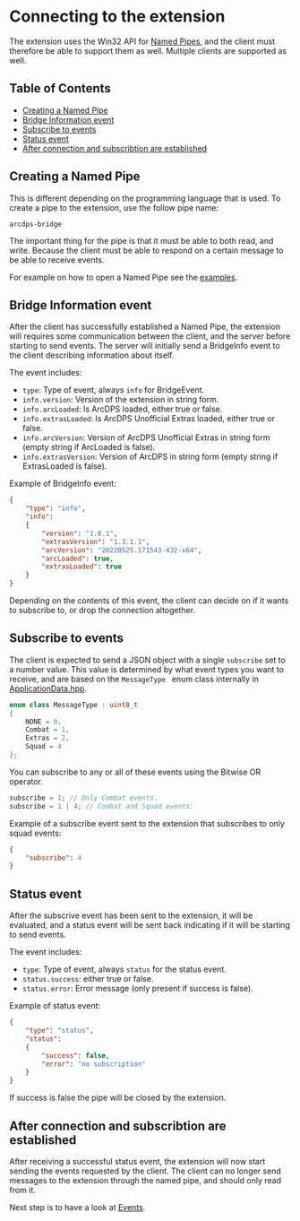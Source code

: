 # Connecting to the extension

The extension uses the Win32 API for [Named Pipes](https://docs.microsoft.com/en-us/windows/win32/ipc/named-pipes), and the client must therefore be able to support them as well. Multiple clients are supported as well.

## Table of Contents

- [Creating a Named Pipe](#creating-a-named-pipe)
- [Bridge Information event](#bridge-information-event)
- [Subscribe to events](#subscribe-to-events)
- [Status event](#status-event)
- [After connection and subscribtion are established](#after-connection-and-subscribtion-are-established)

## Creating a Named Pipe

This is different depending on the programming language that is used. To create a pipe to the extension, use the follow pipe name: 

```
arcdps-bridge
``` 

The important thing for the pipe is that it must be able to both read, and write. Because the client must be able to respond on a certain message to be able to receive events.

For example on how to open a Named Pipe see the [examples](../examples/).

## Bridge Information event

After the client has successfully established a Named Pipe, the extension will requires some communication between the client, and the server before starting to send events. The server will initially send a BridgeInfo event to the client describing information about itself.

The event includes:
- ```type```: Type of event, always ```info``` for BridgeEvent.
- ```info.version```: Version of the extension in string form.
- ```info.arcLoaded```: Is ArcDPS loaded, either true or false.
- ```info.extrasLoaded```: Is ArcDPS Unofficial Extras loaded, either true or false.
- ```info.arcVersion```: Version of ArcDPS Unofficial Extras in string form (empty string if ArcLoaded is false).
- ```info.extrasVersion```: Version of ArcDPS in string form (empty string if ExtrasLoaded is false).

Example of BridgeInfo event: 

```json
{
    "type": "info",
    "info":
    {
        "version": "1.0.1",
        "extrasVersion": "1.3.1.1",
        "arcVersion": "20220525.171543-432-x64",
        "arcLoaded": true,
        "extrasLoaded": true
    }
}
```

Depending on the contents of this event, the client can decide on if it wants to subscribe to, or drop the connection altogether.

## Subscribe to events

The client is expected to send a JSON object with a single ```subscribe``` set to a number value. This value is determined by what event types you want to receive, and are based on the ```MessageType ``` enum class internally in [ApplicationData.hpp](../src/ApplicationData.hpp).

```cpp
enum class MessageType : uint8_t
{
    NONE = 0,
    Combat = 1,
    Extras = 2,
    Squad = 4
};
```

You can subscribe to any or all of these events using the Bitwise OR operator.

```cpp
subscribe = 1; // Only Combat events.
subscribe = 1 | 4; // Combat and Squad events.
```

Example of a subscribe event sent to the extension that subscribes to only squad events: 

```json
{
    "subscribe": 4
}
```

## Status event

After the subscrive event has been sent to the extension, it will be evaluated, and a status event will be sent back indicating if it will be starting to send events.

The event includes:
- ```type```: Type of event, always ```status``` for the status event.
- ```status.success```: either true or false.
- ```status.error```: Error message (only present if success is false).

Example of status event: 

```json
{
    "type": "status",
    "status":
    {
        "success": false,
        "error": "no subscription"
    }
}
```

If success is false the pipe will be closed by the extension.

## After connection and subscribtion are established

After receiving a successful status event, the extension will now start sending the events requested by the client. The client can no longer send messages to the extension through the named pipe, and should only read from it.

Next step is to have a look at [Events](Events.md).

